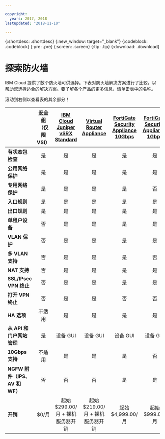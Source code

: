 ```yaml
---

copyright:
  years: 2017, 2018
lastupdated: "2018-11-10"

---
```


{:shortdesc: .shortdesc}
{:new_window: target="_blank"}
{:codeblock: .codeblock}
{:pre: .pre}
{:screen: .screen}
{:tip: .tip}
{:download: .download}


# 探索防火墙
IBM Cloud 提供了数个防火墙可供选择。下表对防火墙解决方案进行了比较，以帮助您选择适合的解决方案。要了解各个产品的更多信息，请单击表中的名称。

滚动到右侧以查看表的其余部分！

|        | [安全组](../security-groups/sg_index.html)（仅限 VSI）| [IBM Cloud Juniper vSRX Standard](../vsrx/getting-started.html#getting-started) |[Virtual Router Appliance](../virtual-router-appliance/getting-started.html#getting-started) | [FortiGate Security Appliance 10Gbps](../fortigate-10g/getting-started.html#getting-started) | [FortiGate Security Appliance 1Gbps](../fortigate-1g/getting-started.html#getting-started) |[硬件防火墙](../hardware-firewall-shared/getting-started.html#getting-started)（共享）|[硬件防火墙](../hardware-firewall-dedicated/getting-started.html#getting-started)（专用）|
| ------- | :------: | :------: | :------: | :------: | :------: | :------: | :------: |
|**有状态包检查**|是|是|是|是|是|是|是|
|**公用网络保护**|是|是|是|是|是|是|是|
|**专用网络保护**|是|是|是|是|否|否|否|
|**入口规则**|是|是|是|是|是|是|是|
|**出口规则**|是|是|是|是|是|否|否|
|**单租户设备**|否|是|是|是|是|否|是|
|**VLAN 保护**|否|是|是|是|是|否|是|
|**多 VLAN 支持**|否|是|是|是|否|否|否|
|**NAT 支持**|否|是|是|是|是|否|否|
|**SSL/IPsec VPN 终止**|否|是|是|是|是|否|否|
|**打开 VPN 终止**|否|是|是|否|否|否|否|
|**HA 选项**|不适用|是|是|是|是|否|是|
|**从 API 和门户网站管理**|是|设备 GUI|设备 GUI|设备 GUI|设备 GUI|是|是|
|**10Gbps 支持**|不适用|是|是|是|否|否|否|
|**NGFW 附件（IPS、AV 和 WF）**|否|否|否|是|是|否|否|
|**开销**|$0/月|起始 $299.00/月 + 裸机服务器开销|起始 $219.00/月 + 裸机服务器开销|起始 $4,999.00/月|起始 $999.00/月|起始 $99.00/月|起始 $999.00/月|

